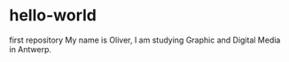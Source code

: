 # hello-world
first repository
My name is Oliver, I am studying Graphic and Digital Media in Antwerp.
